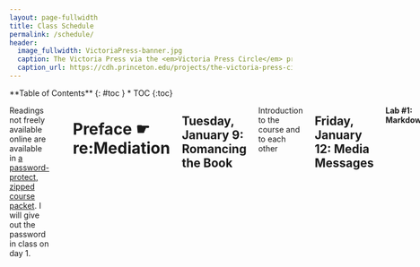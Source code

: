 ```yaml
---
layout: page-fullwidth
title: Class Schedule
permalink: /schedule/
header:
  image_fullwidth: VictoriaPress-banner.jpg
  caption: The Victoria Press via the <em>Victoria Press Circle</em> project
  caption_url: https://cdh.princeton.edu/projects/the-victoria-press-circle/
---
```


<div class="row">
<div class="medium-4 medium-push-8 columns" markdown="1">
<div class="panel radius" markdown="1">
**Table of Contents**
{: #toc }
*  TOC
{:toc}
</div>
</div><!-- /.medium-4.columns -->


<div class="medium-8 medium-pull-4 columns" markdown="1">

Readings not freely available online are available in [a password-protect, zipped course packet](#). I will give out the password in class on day 1.

-----

# Preface &#9755; re:Mediation

## Tuesday, January 9: Romancing the Book

Introduction to the course and to each other

## Friday, January 12: Media Messages

**Lab #1: Markdown**

Read:

+ Tara Brabazon, ["Dead Media: Obsolescence and Redundancy in Media History"](http://journals.uic.edu/ojs/index.php/fm/article/view/4466/3701)
+ Marshall McLuhan, “The Medium is the Message”

# Chapter 1 &#9755; Inscription

## Tuesday, January 16: Old/New Media

+ James Gleick, *The Information*, prologue-chapter 1 (pg. 3-50)
+ Ted Chiang, ["The Truth of Fact, the Truth of Feeling"](https://subterraneanpress.com/magazine/fall_2013/the_truth_of_fact_the_truth_of_feeling_by_ted_chiang)

## Friday, January 19: Dead Media Poster Workshop

Professor Cordell away

## Tuesday, January 23: Manuscript

**Lab 2: Simulating the Scriptorium**

Read:

+ Ælfric, [Preface to his translation of Genesis](https://brandonwhawk.net/2014/07/30/aelfrics-preface-to-genesis-a-translation/).
+ Geoffrey Chaucer, [“Chaucer’s Words to His Scrivener”](http://genius.com/Geoffrey-chaucer-chaucers-words-to-his-scrivener-annotated)
+ Excerpts from Johannes Trithemius, [*In Praise of Scribes*](http://misc.yarinareth.net/trithemius.html)

Watch:

+ Getty Museum, ["Making Manuscripts"](https://youtu.be/nuNfdHNTv9o) (6:19)


## Friday, January 26: Vivifying Media

**Due: Dead Media Poster Presentations**


## Tuesday, January 30: Orality & Literacy

Read:

+ Ellen Cushman, "The Cherokee Syllabary: A Writing System in Its Own Right"
+ Octavia Butler, "Speech Sounds"

(Optional) Listen:

+ ["Inventing Writing" episode](http://whatsnewpodcast.org/episode5/), *What's New* podcast (30 mins) 

## Friday, February 2: Watermarks

**Lab 3: Making Paper**

Read:

+ Bonnie Mak, "Architectures of the Page"
+ John Morph, ["The Page as Interface"](http://transliteracies.english.ucsb.edu/images/flash_projects/john-morph.html)

-----

# Chapter 2 &#9755; Impression

## Tuesday, February 6: Book Tech

**Lab 4: Thinking with the Codex**

Read:

+ Lionel Casson, "From Roll to Codex"
+ Browse the following (pick 3-4 to focus on):
  + [Codex Sinaiticus](http://www.bl.uk/turning-the-pages/?id=b00f9a37-422c-4542-bfbd-b97bf3ce7d50&amp;type=book)
  + [Lindisfarne Gospel](http://www.bl.uk/turning-the-pages/?id=fdbcc772-3e21-468d-8ca1-9c192f0f939c&type=book)
  + [Book of Kells](http://digitalcollections.tcd.ie/home/index.php?DRIS_ID=MS58_003v) (this may take awhile to load)
  + [Diamond Sutra](http://www.bl.uk/turning-the-pages/?id=1c92bc7e-8acc-49b3-9a27-b5ad8f44230a&amp;type=sd_planar)
  + [Sultan Baybars' Qur'an](http://www.bl.uk/turning-the-pages/?id=0354faf0-a67a-11db-87d3-0050c2490048&amp;type=book)
  + [The Golden Haggadah](http://www.bl.uk/turning-the-pages/?id=47111807-4e9a-43de-be65-96f49c3d623c&amp;type=book)
  + [The Sherborne Missal](http://www.bl.uk/turning-the-pages/?id=181afc99-df1f-4951-8981-df7e26625850&amp;type=book)
  + [The Gutenberg Bible](https://www.bl.uk/treasures/gutenberg/search.asp)
  + [The Nuremburg Chronicle](https://cudl.lib.cam.ac.uk/view/PR-INC-00000-A-00007-00002-00888/1)
  + [Codex Arundel](http://www.bl.uk/turning-the-pages/?id=758caef0-a664-11db-8b3a-0050c2490048&amp;type=book)
  + [*De Humani Corporis Fabrica*](https://cudl.lib.cam.ac.uk/view/PR-CCF-00046-00036/1)
  + [Shakespeare First Folio](https://cudl.lib.cam.ac.uk/view/PR-SSS-00010-00006/1)
  + [Mamusse wunneetupanatamwe Up-Biblium God naneeswe Nukkone Testament kah wonk VVusku Testament](https://archive.org/details/mamussewunneetup00elio)
  + [The Mercator Atlas of Europe](http://www.bl.uk/turning-the-pages/?id=223c7af8-bad6-4282-a684-17bf45bd0311&amp;type=book)
  + [Nature Printing](https://cudl.lib.cam.ac.uk/view/MS-ADD-10141/1)
  + [*Birds of America*](http://www.bl.uk/turning-the-pages/?id=6bf88002-53a1-41e2-bfc6-de66c674355a&amp;type=book)

## Friday, February 9: Into the Matrix

Watch:

+ Stephen Fry, [*The Machine That Made Us*](http://www.veoh.com/watch/v18714625RMJnrG8x) (This video is about 1 hour long; plan accordingly!)

Read:

+ James Gleick, *The Information*, chapter 2 (pg. 51-77)

Optional, but quite useful:

+ ["Letterpress Printing"](https://youtu.be/AHrLIVeH1KM)
+ ["How to Use a Composing Stick"](https://youtu.be/AHrLIVeH1KM)

## Tuesday, February 13: The Business of Print 

**Lab 5: Preparing to Print**

Read: 

+ Sarah Werner, ["Finding Women in the Printing Shop"](http://sarahwerner.net/blog/2014/10/finding-women-in-the-printing-shop/)
+ Benjamin Franklin, *The Autobiography of Benjamin Franklin* (pg. 7-57, ending at "The affairs of the Revolution occasion'd the interruption.")
+ Lisa Gitelman, “Print Culture (Other Than Codex): Job Printing and Its Importance"

## Friday, February 16: Typecasting

**Lab 6: Composing & Imposing**

Read:

+ Chris Gayomali, ["How Typeface Influences the Way We Read and Think"](http://theweek.com/articles/463196/how-typeface-influences-way-read-think)
+ Lindsay Lynch, ["How I Came to Love the En Space"](http://www.theatlantic.com/technology/archive/2016/09/how-i-came-to-love-the-en-space/499337/)
+ Pick at least one font from the [Kern Your Enthusiasm](http://hilobrow.com/tag/kern-enthusiasm/) series and read its blog post. You will be reporting on your chosen article in class so read it carefully.

(Optional) Watch:

+ [*Helvetica* movie trailer](https://youtu.be/7JkpYgjbYRg)

## Tuesday, February 20: A Mechanical Mind

**Lab 7: Pulling the Press!**

Read: 

+ Articles about the [Victoria Press](https://en.wikipedia.org/wiki/Victoria_Press)
  + M. M. H., "A Ramble with Mrs. Grundy: A Visit to the Victoria Printing Press," *English Woman's Journal* (1860)
  + "The Victoria Press," *Illustrated London News* (15 June 1861)
  + Emily Faithfull, "Women Compositors," *English Woman's Journal* (1861)

## Friday, February 23: Overload

+ Ann Blair, "Reading Strategies for Coping With Information Overload ca. 1550-1700"
+ Adam J. Hooks, ["How to Read Like a Renaissance Reader"](http://www.adamghooks.net/2012/08/how-to-read-like-renaissance-reader.html)
+ Jorge Louis Borges, "The Library of Babel"

-----

# Chapter 3 &#9755; Read-Write-Execute

## Tuesday, February 27: Format

**Lab 8: Deciphering Physical Books**

Read:

+ Jane Austen, Letters to her sister Cassandra (these are in order so you can read down from the first link to the next two letters):
  + [Friday, January 29](http://www.pemberley.com/janeinfo/auslet22.html#letter124)
  + [Thursday, February 4](http://www.pemberley.com/janeinfo/auslet22.html#letter125)
  + [February ?? 1813](http://www.pemberley.com/janeinfo/auslet22.html#letter126)
+ Herman Melville, ["Cetology" chapter of *Moby Dick*](http://www.powermobydick.com/Moby032.html)
+ Charles W. Chesnutt, "Baxter's Procustes"

## Friday, March 2: Annihilating Time & Space

Read:

+ James Gleick, *The Information*, chapters 4-6 (pg. 78-203)

**DUE: UNESSAY #1**

# Spring Break, March 4-10

## Tuesday, March 13: A Pocket Universe

**Lab 8: Computational Reading I (words & ngrams)**

Read:

+ Sydney Padua, [*The Thrilling Adventures of Lovelace and Babbage*](http://amzn.to/2iPqWRY) (beginning-pg. 90)

## Friday, March 16: Distant Reading

**Lab 9: Computational Reading II (sentiments & topics)**

Read:

+ Sydney Padua, [*The Thrilling Adventures of Lovelace and Babbage*](http://amzn.to/2iPqWRY) (pg. 147-207)


## Tuesday, March 20: Distant Reading

Read:

+ Rebecca Onion, ["Going Viral in the Nineteenth Century"](http://www.laphamsquarterly.org/roundtable/going-viral-nineteenth-century)
+ James Gleick, *The Information*, chapter 11 (pg. 310-323)
+ Read "Beautiful Snow" and 4 other verses of your chosing from [*Fugitive Verses*](http://fugitiverses.viraltexts.org). 
  + Read the poems and also look at the example newspaper printing linked at the top of each.

## Friday, March 23: Open Lab

Professor Cordell away: **Open Lab** with practicum students to catch up with R activities

## Tuesday, March 27: Machine Writing

**Lab 10a: Building a Bot**

Read:

+ Stephen Ramsay and Geoffrey Rockwell, [“Untitled Number 4: A Brechto-Socratic Dialogue”](http://www.geoffreyrockwell.com/publications/u4.4.pdf)
+ Annette Vee, "Understanding Computer Programming as Literacy"

## Friday, March 30: OPEN DAY

-----

# Chapter 4 &#9755; Memory

## Tuesday, April 3: Obsolescence

Watch:

+ Carl Schlesinger and David Loeb Weiss, ["Farewell etaoin shrdlu"](https://vimeo.com/127605643) (30 mins)

Read:

+ Lauren J. Young, Daniel Peterschmidt, and Cat Frazier, "File Not Found Series"
  + ["Ghosts in The Reels"](https://apps.sciencefriday.com/data/ghosts.html)
  + ["The Librarians Saving the Internet"](https://apps.sciencefriday.com/data/librarians.html)
  + ["Data Reawakening"](https://apps.sciencefriday.com/data/reawakening.html)

(Optional) Read/Browse:

+ Kenneth Goldsmith, ["The Artful Accidents of Google Books"](http://www.newyorker.com/books/page-turner/the-artful-accidents-of-google-books)
+ [The Art of Google Books](http://theartofgooglebooks.tumblr.com/)

## Friday, April 6: The Book is Dead (Long Live the Book)

Read:

+ Octave Uzanne, ["The End of Books"](https://ebooks.adelaide.edu.au/u/uzanne/octave/end/)
+ Matthew Kirschenbaum, ["Books After the Death of the Book"](http://www.publicbooks.org/books-after-the-death-of-the-book/)
+ Jessica Pressman, ["The Aesthetics of Bookishness in Twenty-First-Century Literature"](http://hdl.handle.net/2027/spo.act2080.0048.402)


## Tuesday, April 10: An Index of All Knowledge

Read: 

+ James Gleick, *The Information*, chapter 14-epilogue (pg. 373-426)


## Friday, April 13

Read:

+ Emily St. John Mandel, [*Station Eleven*](http://amzn.to/2hSefIP) (to the end of section 4, page 164)

## Tuesday, April 17: Survival is Insufficent

Read:

+ Emily St. John Mandel, [*Station Eleven*](http://amzn.to/2hSefIP) (to end of book)

</div>
</div>